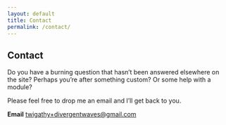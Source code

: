 ```yaml
---
layout: default
title: Contact
permalink: /contact/
---
```


## Contact

Do you have a burning question that hasn’t been answered elsewhere on the site? Perhaps you’re after something custom? Or some help with a module?

Please feel free to drop me an email and I’ll get back to you.

**Email**
twigathy+divergentwaves@gmail.com